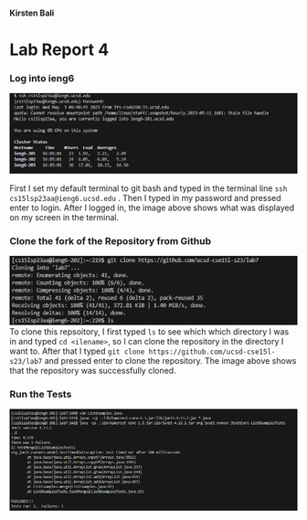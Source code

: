 #### Kirsten Bali

# Lab Report 4

### Log into ieng6
![Image](Capture.PNG)

First I set my default terminal to git bash and typed in the terminal line `ssh cs15lsp23aa@ieng6.ucsd.edu` <enter>. Then I typed in my password and pressed enter to login. After I logged in, the image above shows what was displayed on my screen in the terminal.

### Clone the fork of the Repository from Github 
![Image](Lab7GitClone.PNG)
To clone this repsoitory, I first typed `ls` to see which which directory I was in and typed `cd <ilename>`, so I can clone the repository in the directory I want to. After that I typed `git clone https://github.com/ucsd-cse15l-s23/lab7` and pressed enter to clone the repository. The image above shows that the repository was successfully cloned.

### Run the Tests
![Image](Lab7MyFail.PNG)
